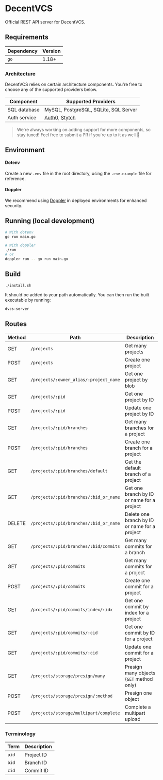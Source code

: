 # DecentVCS

Official REST API server for DecentVCS.

## Requirements

| Dependency | Version |
| ---------- | ------- |
| `go`       | 1.18+   |

### Architecture

DecentVCS relies on certain architecture components. You're free to choose any of the supported providers below.

| Component    | Supported Providers                                        |
| ------------ | ---------------------------------------------------------- |
| SQL database | MySQL, PostgreSQL, SQLite, SQL Server                      |
| Auth service | [Auth0](https://auth0.com/), [Stytch](https://stytch.com/) |

> We're always working on adding support for more components, so stay tuned! Feel free to submit a PR if you're up to it as well 🤗

## Environment

#### Dotenv

Create a new `.env` file in the root directory, using the `.env.example` file for reference.

#### Doppler

We recommend using [Doppler](https://doppler.com) in deployed environments for enhanced security.

## Running (local development)

```sh
# With dotenv
go run main.go

# With doppler
./run
# or
doppler run -- go run main.go
```

## Build

```sh
./install.sh
```

It should be added to your path automatically. You can then run the built executable by running:

```sh
dvcs-server
```

## Routes

| Method | Path                                   | Description                                   |
| ------ | -------------------------------------- | --------------------------------------------- |
| GET    | `/projects`                            | Get many projects                             |
| POST   | `/projects`                            | Create one project                            |
| GET    | `/projects/:owner_alias/:project_name` | Get one project by blob                       |
| GET    | `/projects/:pid`                       | Get one project by ID                         |
| POST   | `/projects/:pid`                       | Update one project by ID                      |
| GET    | `/projects/:pid/branches`              | Get many branches for a project               |
| POST   | `/projects/:pid/branches`              | Create one branch for a project               |
| GET    | `/projects/:pid/branches/default`      | Get the default branch of a project           |
| GET    | `/projects/:pid/branches/:bid_or_name` | Get one branch by ID or name for a project    |
| DELETE | `/projects/:pid/branches/:bid_or_name` | Delete one branch by ID or name for a project |
| GET    | `/projects/:pid/branches/:bid/commits` | Get many commits for a branch                 |
| GET    | `/projects/:pid/commits`               | Get many commits for a project                |
| POST   | `/projects/:pid/commits`               | Create one commit for a project               |
| GET    | `/projects/:pid/commits/index/:idx`    | Get one commit by index for a project         |
| GET    | `/projects/:pid/commits/:cid`          | Get one commit by ID for a project            |
| GET    | `/projects/:pid/commits/:cid`          | Update one commit for a project               |
| GET    | `/projects/storage/presign/many`       | Presign many objects (`GET` method only)      |
| POST   | `/projects/storage/presign/:method`    | Presign one object                            |
| POST   | `/projects/storage/multipart/complete` | Complete a multipart upload                   |

### Terminology

| Term  | Description |
| ----- | ----------- |
| `pid` | Project ID  |
| `bid` | Branch ID   |
| `cid` | Commit ID   |
